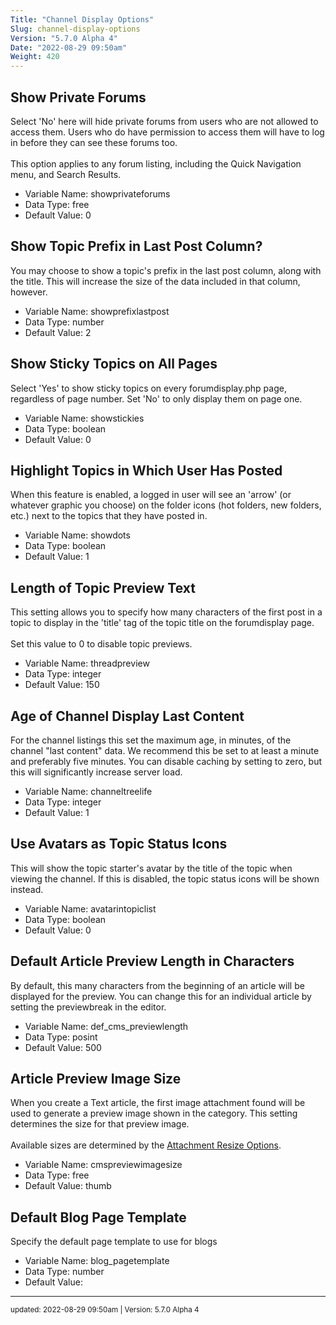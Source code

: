 ```yaml
---
Title: "Channel Display Options"
Slug: channel-display-options
Version: "5.7.0 Alpha 4"
Date: "2022-08-29 09:50am"
Weight: 420
---
```



## Show Private Forums

Select 'No' here will hide private forums from users who are not allowed to access them. Users who do have permission to access them will have to log in before they can see these forums too.<br />
<br />
This option applies to any forum listing, including the Quick Navigation menu, and Search Results.




- Variable Name: showprivateforums
- Data Type: free
- Default Value: 0

## Show Topic Prefix in Last Post Column?

You may choose to show a topic's prefix in the last post column, along with the title. This will increase the size of the data included in that column, however.




- Variable Name: showprefixlastpost
- Data Type: number
- Default Value: 2

## Show Sticky Topics on All Pages

Select 'Yes' to show sticky topics on every forumdisplay.php page, regardless of page number. Set 'No' to only display them on page one.




- Variable Name: showstickies
- Data Type: boolean
- Default Value: 0

## Highlight Topics in Which User Has Posted

When this feature is enabled, a logged in user will see an 'arrow' (or whatever graphic you choose) on the folder icons (hot folders, new folders, etc.) next to the topics that they have posted in.




- Variable Name: showdots
- Data Type: boolean
- Default Value: 1

## Length of Topic Preview Text

This setting allows you to specify how many characters of the first post in a topic to display in the 'title' tag of the topic title on the forumdisplay page.<br />
<br />
Set this value to 0 to disable topic previews.




- Variable Name: threadpreview
- Data Type: integer
- Default Value: 150

## Age of Channel Display Last Content

For the channel listings this set the maximum age, in minutes, of the channel "last content" data. We recommend this be set to at least a minute and preferably five minutes. You can disable caching by setting to zero, but this will significantly increase server load.




- Variable Name: channeltreelife
- Data Type: integer
- Default Value: 1

## Use Avatars as Topic Status Icons

This will show the topic starter's avatar by the title of the topic when viewing the channel. If this is disabled, the topic status icons will be shown instead.




- Variable Name: avatarintopiclist
- Data Type: boolean
- Default Value: 0

## Default Article Preview Length in Characters

By default, this many characters from the beginning of an article will be displayed for the preview. You can change this for an individual article by setting the previewbreak in the editor.




- Variable Name: def_cms_previewlength
- Data Type: posint
- Default Value: 500

## Article Preview Image Size

When you create a Text article, the first image attachment found will be used to generate a preview image shown in the category. This setting determines the size for that preview image.<br /><br />Available sizes are determined by the <a href="admincp/options.php?do=options&amp;dogroup=attachment#attachresizes">Attachment Resize Options</a>.




- Variable Name: cmspreviewimagesize
- Data Type: free
- Default Value: thumb

## Default Blog Page Template

Specify the default page template to use for blogs




- Variable Name: blog_pagetemplate
- Data Type: number
- Default Value: 


<hr>
<small>
updated: 2022-08-29 09:50am | Version: 5.7.0 Alpha 4
</small>
